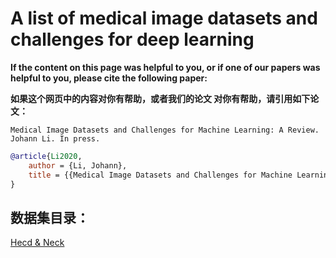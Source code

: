 A list of medical image datasets and challenges for deep learning
==================================================================


**If the content on this page was helpful to you, or if one of our papers was helpful to you, please cite the following paper:**

**如果这个网页中的内容对你有帮助，或者我们的论文 对你有帮助，请引用如下论文：**

```
Medical Image Datasets and Challenges for Machine Learning: A Review. Johann Li. In press.
```

```bibtex
@article{Li2020,
    author = {Li, Johann},
    title = {{Medical Image Datasets and Challenges for Machine Learning: A Review}}
}
```

## 数据集目录：

[Hecd & Neck](head-neck)

<!-- 自动生成 -->